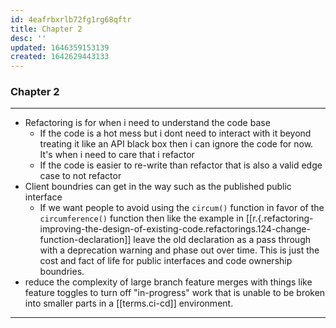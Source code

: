 ```yaml
---
id: 4eafrbxrlb72fg1rg68qftr
title: Chapter 2
desc: ''
updated: 1646359153139
created: 1642629443133
---
```



### Chapter 2

---

- Refactoring is for when i need to understand the code base
  - If the code is a hot mess but i dont need to interact with it beyond treating it like an API black box then i can ignore the code for now. It's when i need to care that i refactor
  - If the code is easier to re-write than refactor that is also a valid edge case to not refactor
- Client boundries can get in the way such as the published public interface
  - If we want people to avoid using the `circum()` function in favor of the `circumference()` function then like the example in [[r.{.refactoring-improving-the-design-of-existing-code.refactorings.124-change-function-declaration]] leave the old declaration as a pass through with a deprecation warning and phase out over time. This is just the cost and fact of life for public interfaces and code ownership boundries.
- reduce the complexity of large branch feature merges with things like feature toggles to turn off "in-progress" work that is unable to be broken into smaller parts in a [[terms.ci-cd]] environment.

---
